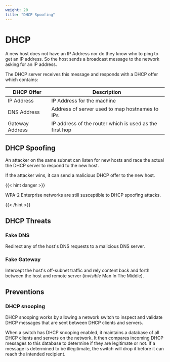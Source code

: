 ```yaml
---
weight: 20
title: "DHCP Spoofing"
---
```


# DHCP

A new host does not have an IP Address nor do they know who to ping to get an IP address. So the host sends a broadcast message to the network asking for an IP address.

The DHCP server receives this message and responds with a DHCP offer which contains:

| DHCP Offer | Description |
| --- | --- |
| IP Address |  IP Address for the machine |
| DNS Address | Address of server used to map hostnames to IPs |
| Gateway Address | IP address of the router which is used as the first hop  |

## DHCP Spoofing

An attacker on the same subnet can listen for new hosts and race the actual the DHCP server to respond to the new host.

If the attacker wins, it can send a malicious DHCP offer to the new host.

{{< hint danger >}}

WPA-2 Enterprise networks are still susceptible to DHCP spoofing attacks.

{{< /hint >}}

## DHCP Threats

### Fake DNS

Redirect any of the host's DNS requests to a malicious DNS server.

### Fake Gateway

Intercept the host's off-subnet traffic and rely content back and forth between the host and remote server (*invisible* Man In The Middle).

## Preventions

### DHCP snooping

DHCP snooping works by allowing a network switch to inspect and validate DHCP messages that are sent between DHCP clients and servers.

When a switch has DHCP snooping enabled, it maintains a database of all DHCP clients and servers on the network. It then compares incoming DHCP messages to this database to determine if they are legitimate or not. If a message is determined to be illegitimate, the switch will drop it before it can reach the intended recipient.
